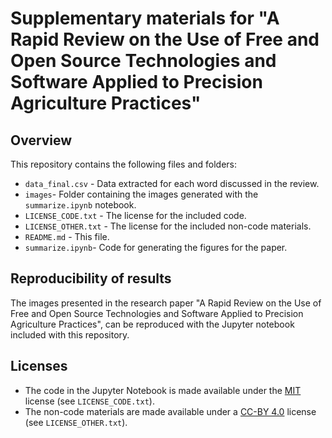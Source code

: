 # Supplementary materials for "A Rapid Review on the Use of Free and Open Source Technologies and Software Applied to Precision Agriculture Practices"

## Overview

This repository contains the following files and folders:

* `data_final.csv` - Data extracted for each word discussed in the review.
* `images`- Folder containing the images generated with the `summarize.ipynb`
  notebook.
* `LICENSE_CODE.txt` - The license for the included code.
* `LICENSE_OTHER.txt` - The license for the included non-code materials.
* `README.md` - This file.
* `summarize.ipynb`- Code for generating the figures for the paper.

## Reproducibility of results

The images presented in the research paper "A Rapid Review on the Use of Free
and Open Source Technologies and Software Applied to Precision Agriculture
Practices", can be reproduced with the Jupyter notebook included with this
repository.

## Licenses

- The code in the Jupyter Notebook is made available under the
[MIT](https://opensource.org/licenses/MIT) license (see `LICENSE_CODE.txt`).
- The non-code materials are made available under a
[CC-BY 4.0](https://creativecommons.org/licenses/by/4.0/) license (see
`LICENSE_OTHER.txt`).
